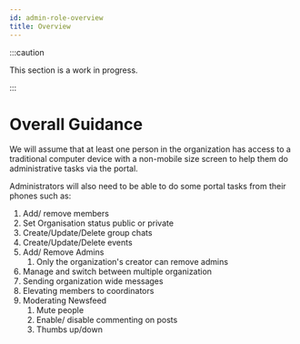 ```yaml
---
id: admin-role-overview
title: Overview
---
```


:::caution

This section is a work in progress.

:::

# Overall Guidance

We will assume that at least one person in the organization has access to a traditional computer device with a non-mobile size screen to help them do administrative tasks via the portal.

Administrators will also need to be able to do some portal tasks from their phones such as:

1. Add/ remove members
2. Set Organisation status public or private
3. Create/Update/Delete group chats
4. Create/Update/Delete events
5. Add/ Remove Admins
   1. Only the organization's creator can remove admins
6. Manage and switch between multiple organization   
7. Sending organization wide messages
8. Elevating members to coordinators
9. Moderating Newsfeed
    1. Mute people
    2. Enable/ disable commenting on posts
    3. Thumbs up/down
